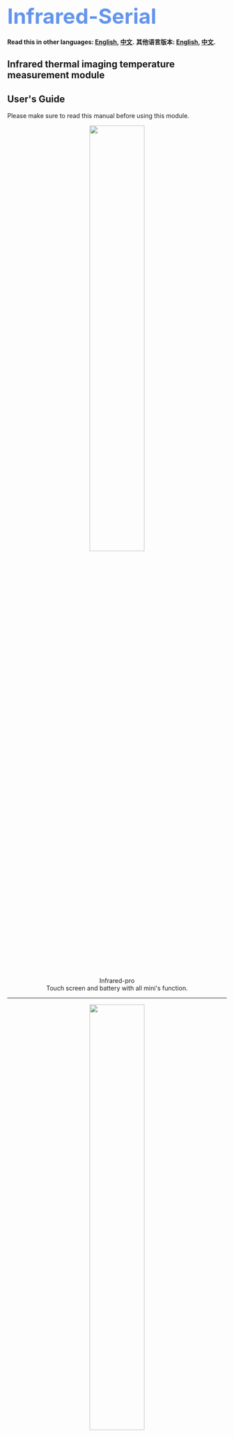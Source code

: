 <font size=7><font color=CornflowerBlue>Infrared-Serial</font></h1></font>
==========================================================================

**Read this in other languages: [English](README.md), [中文](README_zh.md).**
**其他语言版本: [English](README.md), [中文](README_zh.md).**

Infrared thermal imaging temperature measurement module
-------------------------------------------------------
User's Guide
------------

Please make sure to read this manual before using this module.


<div align=center><img src="./Infrared-pro/photo/20241031235112.jpg" width="50%" height="50%" ></div>
<div align=center>Infrared-pro</div>
<div align=center>Touch screen and battery with all mini's function.</div>

--------------------------------------------

<div align=center><img src="./Infrared-mini/photo/20241031234857.jpg" width="50%" height="50%" ></div>
<div align=center>Infrared-mini</div>
<div align=center>No screen, using WiFi screen cast. this for geeks only.</div>


## Before using the module
Thank you for choosing “Infrared-Serial”, the infrared thermal imaging temperature measurement module. This manual explains how to operate the infrared thermal imaging temperature measurement module and the precautions that need to be observed during the operation. Please make sure to read this instruction manual before use.

**Please note:**
- This manual is protected by copyright law, without the written consent of the copyright owner, it is not allowed to copy or reproduce this manual all or part of the book. However, photocopies of this manual may be made for operating the equipment.
- The content of this manual may be changed at any time without notice.
- Welcome to correct the unclear semantics, errors, omissions or missing pages of this manual.
- Do not perform any operations on the equipment that are not mentioned in this manual, so as not to cause malfunction or accident.
- This module must not be used to endanger any wildlife.
- The company will not be responsible for the consequences caused by unauthorized operation.


## Product Introduction
### Application Scenario
The Infrared-Serial, is a 32\*32 pixel thermopile infrared array temperature measurement module with high performance and high-quality digital signals integrated with optical lenses. It can be widely used in human body temperature measurement, heat source tracking, experimental observation, circuit maintenance, robots and other scenarios.

The module has excellent platform compatibility and can run on Windows, Mac, Linux, Android, IOS , ROS and other operating systems, as long as the platform supports Wi-Fi and has a modern browser . And there is no need to download any APP, just open the browser to display the thermal imaging screen, bringing better display effect and interactive experience.

### Features
- Good system compatibility, it can run on Windows, Mac, Linux, Android, IOS , ROS , etc.
- Up to 5 clients can be displayed synchronously, and you can take a screenshot or record the screen to save the screen.
- The available Wi-Fi is automatically scanned. You only need to open the web page and enter the password to complete the network configuration.
- Provide up to 15 kinds of powerful algorithm support, bringing better display effect.
- Provide up to 31 kinds of display color schemes, each color scheme has different display effects, and the color scheme can be flipped.
- Support marking the highest temperature, the lowest temperature, and support fixed-point temperature measurement.
- Support the adjustment of emissivity to measure the temperature of objects more accurately.
- Supports gamma correction, which can enlarge the details of low temperature range or high temperature range.
- Supports the display the frame rate, and the average frame rate can reach 7.0 FPS.
- Supports the display of temperature curves for fixed-point and the download of temperature data, which is convenient for experimental observation.
- Supports calibrate temperature manually by setting slope and intercept.
- The screen supports left-right mirroring, up-down mirroring, and 360° rotation, which is convenient for installation or use at various angles.
- Supports automatic setting of temperature measurement range or manual adjustment of temperature measurement range.
- Firmware upgrade is supported.
- The ultra-small product size.
- The source code of the upper computer is provided, and the upper computer can be connected through USB and TCP, which is convenient for development.

### Environment
Please install it in a safe area without explosive or flammable gas, and the equipment has no explosion-proof grade.
Working environment: -20-85℃, humidity ≤95%RH, no frost.
Storage environment: -20-85℃, humidity ≤95%RH, no frost.

<font color='orange'>
Warning:
Do not aim at the source of strong radiation Like welding arcs, sunlight, lasers! Otherwise, <font color='red'>irreversible damage</font> may be caused to the sensor!
</font>


### Performance Parameters
- Sensor pixels: 32*32 (1024 pixels)
- Field of view: 33°*33°
- Frame rate: 7.0 FPS
- Temperature range: -20°C to >1000°C
- Temperature measurement accuracy: For pixels within the radiation radius, take the larger value of "the difference between the target temperature and the ambient temperature multiplied by 3%" or "plus or minus 3 Kelvin"
- The farthest temperature measurement distance: depending on the size of the heating area, the temperature measurement of the human body can reach about 5m.

## Primary Usage
After this module is powered on, it’s works in AP mode, use your device to scan the surrounding Wi-Fi, you will see an open hotspot named "INFRAED- XXXXXX" in the Wi-Fi list.

<div align=center><img src="./assets/apname.jpg"></div>
 
Connect it. After the connection is complete, type http://192.168.4.1 into your browser, wait for the web page to load, and the thermal imaging screen will be displayed.

<div align=center><img src="./assets/indexpage.jpg"></div>

The bottom shows the average temperature and frame rate in the field of view. In the default mode, the cursor automatically finds the highest temperature and the lowest temperature in the screen as the temperature range, and automatically marking the positions of the highest temperature and the lowest temperature.

## Local Area Network
When your device is directly connected to the module, your device may not be able to access the Internet, so it is recommended that you use the module in Wi-Fi station mode. It can be connected to a router when used indoors, and can be connected to a mobile phone hotspot when used portable.

After directly connecting the module, open your browser and enter http://192.168.4.1/wifi to enter the network configuration page. At this point, a list of available Wi -Fis will be displayed on the web page.

<div align=center><img src="./assets/wifilist.jpg" width="50%" height="50%" ></div>

Please select the Wi-Fi which you want connect to, enter the password, click the “Save”, and when a notification pops up indicating that the network distribution is successful. 

The hotspot named as"INFRAED- XXXXXX" in your device will disappear after a few seconds. And a new hotspot named as "INFRAED-[IP ADDRDSS] " will be appear (but you can’t connect to it).
indicating that it has successfully connected to the Wi-Fi. Otherwise, the connection has failed.

You only need to configure the network once. If you want to change the configuration data later, you can reopen the configuration page to configure the network.

## Device Discovery
After the network configuration is completed, You have several ways to access it. Of course, the premise is that it is under the same local area network.

- In the last chapter we mentioned a new hotspot named as "INFRAED-[IP ADDRDSS]" will be appear when the module connect to a Wi-Fi, and you can use this "IP ADDRDSS" to access the webpage.

- If the device you are using supports the mDNS function, such as IOS, Mac, Windows (with chrome kernel browser), or devices with Android 12 system or above. You can directly enter http://infrared.local/ in your browser to access the module. If the device you are using does not support the mDNS function, you can access the device by installing mDNS software. mDNS function is not available when using the proxy software , it is recommended to try after closing the proxy software.

- If the module has screen, you can enter the setting page and scan the QR code to access webpage.
 
## Parameter setting
Press and hold any position on the thermal imaging screen for more than 2 seconds to enter the parameter setting page.
<div align=center><img src="./assets/parameter1.png"><img src="./assets/parameter2.png"><img src="./assets/parameter3.png"></div>

### Color style
In the infrared-Serial, different temperature levels are displayed as different colors, so that the temperature can be visually distinguished. This module supports up to 31 color schemes. And each scheme supports color flipping.

<div align=center><img src="./assets/colorstyle.png"></div>

The figure below shows the display effect under different color schemes. There are too many color schemes, so we don’t want to show too much.
<div align=center><img src="./assets/color_figure.jpg"></div>

### Temperature Label
Coldest / Highest / Fixure temperature points in the screen can be highlighted, and the temperature can be displayed. Turning on the Fixure, tap a certain position on the main screen to display the temperature at that position. And the temperature will show in Chart.

<div align=center><img src="./assets/templable.png"></div>

### Chart
This module supports the function of recording the temperature curve of a certain point in the screen. If the “Fixed measurement” is not enabled, the temperature at the center point of the screen will be recorded. If the “Fixure” function is enabled, the temperature curve of that point will be recorded. Temperature data can be reset or downloaded.
<div align=center><img src="./assets/chart.png"></div>

### Rotation / Mirror
The module supports horizontal mirroring, vertical mirroring, and 90°, 180°, 270° rotating images. It is convenient for you to install and use at all angles.
<div align=center><img src="./assets/rotate.png"><img src="./assets/mirror.png"></div>

### Temperature Units
The module supports switching between 4 temperature scale, namely Celsius, Fahrenheit, Kelvin, and Rankine.
<div align=center><img src="./assets/tempscale.png"></div>

### Screen
You can use it to adjust the brightness of the screen and the amount of minute it automatically turns off . Of course, The premise is that you have a screen…
<div align=center><img src="./assets/screen.png"></div>

### Filter
The module provides up to 15 kinds of smoothing filters. Although the pixel of the sensor is only 32*32, the module has a built-in powerful algorithm to interpolate the picture to higher pixels through the smoothing filter to provide better display effect. Different smoothing filters have different display effects, which users can experience by themselves. Generally use the B-Spline filter.
<div align=center><img src="./assets/filter.png"></div>

The following figure shows the display effect with different filter
<div align=center><img src="./assets/filterimage.jpg"></div>

### Emissivity
Emissivity refers to the ratio of the energy radiated from the surface of an object to the energy radiated by a black body at the same temperature. (A black body is an idealized radiator that can radiate all energy, and its surface emissivity is 1.00) The emissivity of various substances is determined by the object's own material, surface roughness, surface geometry, shooting angle, It is determined by the wavelength and the temperature of the object itself (the material of the object itself is a factor that has the greatest influence on the emissivity of the object), so at the same temperature, different materials will radiate different energy.
Highly polished metal surfaces, such as copper or aluminum, typically have an emissivity below 0.10. Rough or oxidized metal surfaces have higher emissivity (0.6 or greater, depending on surface condition and amount of oxidation). Most flat paints are about 0.90, while human skin and water are about 0.98.
<div align=center><img src="./assets/emissivity.png"></div>

The module supports the adjustment of the emissivity, and the user can search for the emissivity of the object that needs accurate temperature measurement to achieve a better measurement effect.

### Gamma
Gamma correction is used to adjust the high temperature range or low temperature range of the temperature scale, so as to enlarge the details of the high temperature range or low temperature range, so as to achieve a better effect of finding the heat source.
<div align=center><img src="./assets/gamma.png"></div>

If the gamma parameter is enlarged, the details of the low-temperature range will be more obvious. If the gamma parameter is reduced, the details of the high-temperature range will be more obvious. The following figure shows the effect of adjusting the gamma parameter under the default color scheme, the left figure The gamma parameter of is 2.0, and the gamma parameter of the right picture is 0.5.
<div align=center><img src="./assets/gamma_image.png"></div>

### Calibration
The temperature measured by thermal imaging is for reference only. It will be affected by various factors in actual use. The module supports manual adjustment of intercept and slope . If the user has the conditions to measure the real temperature curve of the object to be measured and the thermal imaging module in the corresponding situation In the temperature curve, the temperature curve of the two can be fitted to a straight line by the least square method, and then the slope and intercept can be set so that the temperature measurement straight line of the thermal imaging module is basically consistent with the real temperature straight line, and the calibration can be completed.

In addition, individual pixels may have some temperature drift. This deviation can be calibrated by shielding the sensor with an object with a consistent temperature and clicking the “Calibration” button.
<div align=center><img src="./assets/calibration.png"></div>

### Visit webpage
When your device and this module are in the same LAN, You can access the website by scanning the QR code. This page will also display the SSID and IP address.

The slider below the QR code indicates how long it will take for the WiFi to be automatically turned off if there is no WiFi connection. Turning on WiFi will increase heat and power consumption.
<div align=center><img src="./assets/webpage.png"></div>

### Language
This module supports several languages, you can switch to the language you are familiar with.
<div align=center><img src="./assets/language.png"></div>
  
### Factory reset
Long press this button to do a factory reset and reboot.
<div align=center><img src="./assets/reset.png"></div>


### Other
**If you are a developer and want to do secondary development, please read the developer manuals: [Developer Manauals](develop/README.md)**

### Contact
E-mail: chenqt123@qq.com